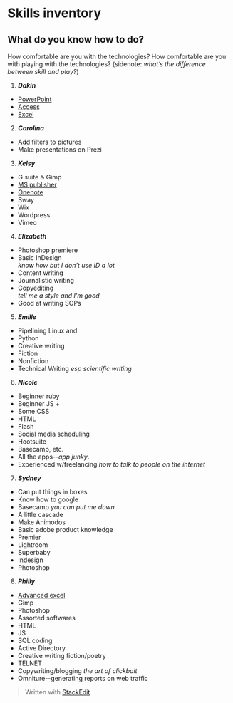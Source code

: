 ﻿# Skills inventory
## What do you know how to do?
How comfortable are you with the technologies? How comfortable are you with playing with the technologies?  (sidenote: *what’s the difference between skill and play?*)
1. ***Dakin***
* [PowerPoint][Office365]
* [Access][Office365]
* [Excel][Office365]
2. ***Carolina***
* Add filters to pictures
* Make presentations on Prezi
3. ***Kelsy***
* G suite & Gimp
* [MS publisher][Office365]
* [Onenote][Office365]
* Sway
* Wix
* Wordpress
* Vimeo
4. ***Elizabeth***
* Photoshop premiere
* Basic InDesign  
*know how but I don’t use ID a lot*
* Content writing
* Journalistic writing
* Copyediting   
*tell me a style and I’m good*
* Good at writing SOPs
5. ***Emille***
* Pipelining Linux and
* Python
* Creative writing
* Fiction
* Nonfiction
* Technical Writing
*esp scientific writing*
6. ***Nicole***
* Beginner ruby
* Beginner JS +
* Some CSS
* HTML
* Flash
* Social media scheduling
* Hootsuite
* Basecamp, etc.
* All the apps--*app junky*.
* Experienced w/freelancing
*how to talk to people on the internet*
7. ***Sydney***
* Can put things in boxes
* Know how to google
* Basecamp
*you can put me down*
* A little cascade
* Make Animodos
* Basic adobe product knowledge
* Premier
* Lightroom
* Superbaby
* Indesign
* Photoshop
8. ***Philly***
* [Advanced excel][Office365]
* Gimp
* Photoshop
* Assorted softwares
* HTML
* JS
* SQL coding
* Active Directory
* Creative writing fiction/poetry
* TELNET
* Copywriting/blogging
*the art of clickbait*
* Omniture--generating reports on web traffic

[Office365]: https://www.microsoft.com/en-us/education/products/office
> Written with [StackEdit](https://stackedit.io/).

